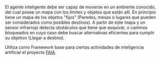 El agente inteligente debe ser capaz de moverse en un ambiente conocido, del cual posee un mapa con los límites y objetos que están allí.
En principio tiene un mapa de los objetos "fijos" (Paredes, mesas o lugares que pueden ser considerados como posibles destinos).
A partir de este mapa y un sensor infrarrojo detecta obstáculos que tiene que esquivar, o caminos bloqueados en cuyo caso debe buscar alternativas eficientes para cumplir su objetivo (Llegar a destino).

Utiliza como Framework base para ciertas actividades de inteligencia artificial el proyecto [FAIA](http://code.google.com/p/faia/).